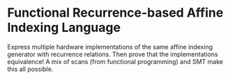 # Functional Recurrence-based Affine Indexing Language
Express multiple hardware implementations of the same affine indexing generator with recurrence relations. 
Then prove that the implementations equivalence! 
A mix of scans (from functional programming) and SMT make this all possible.
